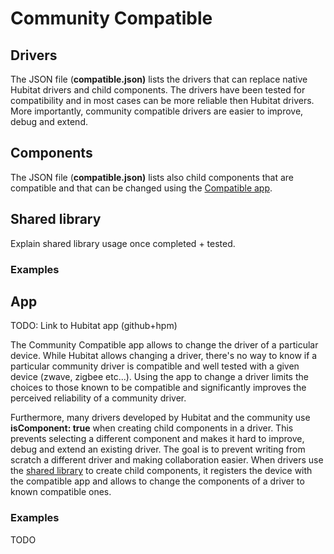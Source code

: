 
# Community Compatible

## Drivers

The JSON file (**compatible.json)** lists the drivers that can replace native Hubitat drivers and child components.
The drivers have been tested for compatibility and in most cases can be more reliable then Hubitat drivers. 
More importantly, community compatible drivers are easier to improve, debug and extend.

## Components

The JSON file (**compatible.json)** lists also child components that are compatible and that can be changed using the [Compatible app](#app).

## <a name="lib">Shared library</a>

Explain shared library usage once completed + tested.

### Examples

## <a name="app">App</a>

TODO: Link to Hubitat app (github+hpm)

The Community Compatible app allows to change the driver of a particular device. While Hubitat allows changing a driver, there's no way to know if a particular community driver is compatible and well tested with a given device (zwave, zigbee etc...). Using the app to change a driver limits the choices to those known to be compatible and significantly improves the perceived reliability of a community driver.
 
 Furthermore, many drivers developed by Hubitat and the community use **isComponent: true** when creating child components in a driver. This prevents selecting a different component and makes it hard to improve, debug and extend an existing driver. The goal is to prevent writing from scratch a different driver and making collaboration easier. When drivers use the [shared library](#app) to create child components, it registers the device with the compatible app and allows to change the components of a driver to known compatible ones. 

### Examples

TODO